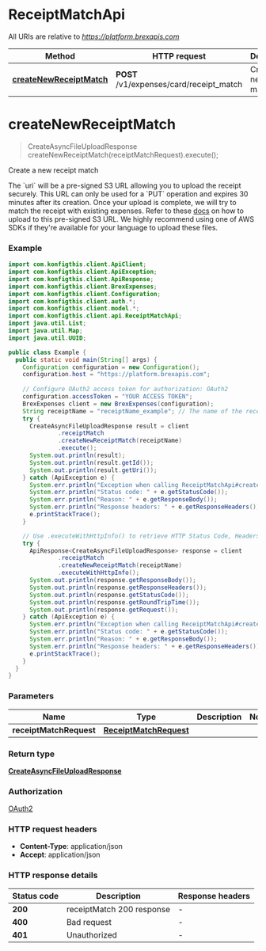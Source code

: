 # ReceiptMatchApi

All URIs are relative to *https://platform.brexapis.com*

| Method | HTTP request | Description |
|------------- | ------------- | -------------|
| [**createNewReceiptMatch**](ReceiptMatchApi.md#createNewReceiptMatch) | **POST** /v1/expenses/card/receipt_match | Create a new receipt match |


<a name="createNewReceiptMatch"></a>
# **createNewReceiptMatch**
> CreateAsyncFileUploadResponse createNewReceiptMatch(receiptMatchRequest).execute();

Create a new receipt match

 The &#x60;uri&#x60; will be a pre-signed S3 URL allowing you to upload the receipt securely. This URL can only be used for a &#x60;PUT&#x60; operation and expires 30 minutes after its creation. Once your upload is complete, we will try to match the receipt with existing expenses.  Refer to these [docs](https://docs.aws.amazon.com/AmazonS3/latest/dev/PresignedUrlUploadObject.html) on how to upload to this pre-signed S3 URL. We highly recommend using one of AWS SDKs if they&#39;re available for your language to upload these files. 

### Example
```java
import com.konfigthis.client.ApiClient;
import com.konfigthis.client.ApiException;
import com.konfigthis.client.ApiResponse;
import com.konfigthis.client.BrexExpenses;
import com.konfigthis.client.Configuration;
import com.konfigthis.client.auth.*;
import com.konfigthis.client.model.*;
import com.konfigthis.client.api.ReceiptMatchApi;
import java.util.List;
import java.util.Map;
import java.util.UUID;

public class Example {
  public static void main(String[] args) {
    Configuration configuration = new Configuration();
    configuration.host = "https://platform.brexapis.com";
    
    // Configure OAuth2 access token for authorization: OAuth2
    configuration.accessToken = "YOUR ACCESS TOKEN";
    BrexExpenses client = new BrexExpenses(configuration);
    String receiptName = "receiptName_example"; // The name of the receipt (with the file extension). It will be used in the matching result email.
    try {
      CreateAsyncFileUploadResponse result = client
              .receiptMatch
              .createNewReceiptMatch(receiptName)
              .execute();
      System.out.println(result);
      System.out.println(result.getId());
      System.out.println(result.getUri());
    } catch (ApiException e) {
      System.err.println("Exception when calling ReceiptMatchApi#createNewReceiptMatch");
      System.err.println("Status code: " + e.getStatusCode());
      System.err.println("Reason: " + e.getResponseBody());
      System.err.println("Response headers: " + e.getResponseHeaders());
      e.printStackTrace();
    }

    // Use .executeWithHttpInfo() to retrieve HTTP Status Code, Headers and Request
    try {
      ApiResponse<CreateAsyncFileUploadResponse> response = client
              .receiptMatch
              .createNewReceiptMatch(receiptName)
              .executeWithHttpInfo();
      System.out.println(response.getResponseBody());
      System.out.println(response.getResponseHeaders());
      System.out.println(response.getStatusCode());
      System.out.println(response.getRoundTripTime());
      System.out.println(response.getRequest());
    } catch (ApiException e) {
      System.err.println("Exception when calling ReceiptMatchApi#createNewReceiptMatch");
      System.err.println("Status code: " + e.getStatusCode());
      System.err.println("Reason: " + e.getResponseBody());
      System.err.println("Response headers: " + e.getResponseHeaders());
      e.printStackTrace();
    }
  }
}

```

### Parameters

| Name | Type | Description  | Notes |
|------------- | ------------- | ------------- | -------------|
| **receiptMatchRequest** | [**ReceiptMatchRequest**](ReceiptMatchRequest.md)|  | |

### Return type

[**CreateAsyncFileUploadResponse**](CreateAsyncFileUploadResponse.md)

### Authorization

[OAuth2](../README.md#OAuth2)

### HTTP request headers

 - **Content-Type**: application/json
 - **Accept**: application/json

### HTTP response details
| Status code | Description | Response headers |
|-------------|-------------|------------------|
| **200** | receiptMatch 200 response |  -  |
| **400** | Bad request |  -  |
| **401** | Unauthorized |  -  |

